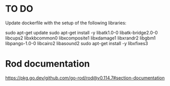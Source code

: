 # TO DO

Update dockerfile with the setup of the following libraries:

sudo apt-get update
sudo apt-get install -y libatk1.0-0 libatk-bridge2.0-0 libcups2 libxkbcommon0 libxcomposite1 libxdamage1 libxrandr2 libgbm1 libpango-1.0-0 libcairo2 libasound2
sudo apt-get install -y libxfixes3

# Rod documentation

https://pkg.go.dev/github.com/go-rod/rod@v0.114.7#section-documentation